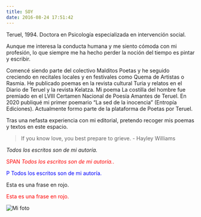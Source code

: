 ```yaml
---
title: SOY
date: 2016-08-24 17:51:42
---
```



Teruel, 1994. Doctora en Psicología especializada en intervención social.

Aunque me interesa la conducta humana y me siento cómoda con mi profesión, lo que siempre me ha hecho perder la noción del tiempo es pintar y escribir. 

Comencé siendo parte del colectivo Malditos Poetas y he seguido creciendo en recitales locales y en festivales como Quema de Artistas o Rasmia. He publicado poemas en la revista cultural Turia y relatos en el Diario de Teruel y la revista Kelatza. Mi poema La costilla del hombre fue premiado en el LVIII Certamen Nacional de Poesía Amantes de Teruel. En 2020 publiqué mi primer poemario “La sed de la inocencia” (Entropía Ediciones). Actualmente formo parte de la plataforma de Poetas por Teruel.

Tras una nefasta experiencia con mi editorial, pretendo recoger mis poemas y textos en este espacio.

> If you know love, you best prepare to grieve. - Hayley Williams


_Todos los escritos son de mi autoría._

<span style="color: red;">SPAN _Todos los escritos son de mi autoría._.</span>


<p style="color: blue;"> P Todos los escritos son de mi autoría.</p>

<span style="texto-rojo;">Esta es una frase en rojo.</span>


<span style="color: red;">Esta es una frase en rojo.</span>


![Mi foto](/images/dalila.jpg)




